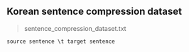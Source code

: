 Korean sentence compression dataset
-----------------------------------

> sentence_compression_dataset.txt
```
source sentence \t target sentence
```

